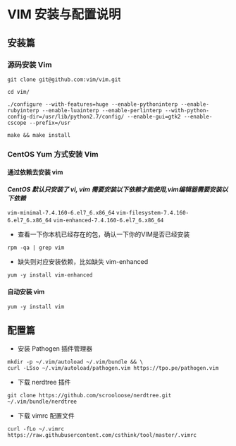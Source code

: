 # VIM 安装与配置说明

## 安装篇
### 源码安装 Vim

```shell
git clone git@github.com:vim/vim.git
```

```shell
cd vim/
```

```shell
./configure --with-features=huge --enable-pythoninterp --enable-rubyinterp --enable-luainterp --enable-perlinterp --with-python-config-dir=/usr/lib/python2.7/config/ --enable-gui=gtk2 --enable-cscope --prefix=/usr
```

```shell
make && make install
```

###  CentOS Yum 方式安装 Vim
#### 通过依赖去安装 vim
***CentOS 默认只安装了 vi, vim 需要安装以下依赖才能使用,vim编辑器需要安装以下依赖***

``vim-minimal-7.4.160-6.el7_6.x86_64``
``vim-filesystem-7.4.160-6.el7_6.x86_64``
``vim-enhanced-7.4.160-6.el7_6.x86_64``

- 查看一下你本机已经存在的包，确认一下你的VIM是否已经安装
```shell
rpm -qa | grep vim
```

- 缺失则对应安装依赖，比如缺失 vim-enhanced
```shell
yum -y install vim-enhanced
```

#### 自动安装 vim
```shell
yum -y install vim
```

## 配置篇

- 安装 Pathogen 插件管理器
```shell
mkdir -p ~/.vim/autoload ~/.vim/bundle && \
curl -LSso ~/.vim/autoload/pathogen.vim https://tpo.pe/pathogen.vim
```

- 下载 nerdtree 插件
```shell
git clone https://github.com/scrooloose/nerdtree.git ~/.vim/bundle/nerdtree
```

- 下载 vimrc 配置文件
```shell
curl -fLo ~/.vimrc https://raw.githubusercontent.com/csthink/tool/master/.vimrc
```
